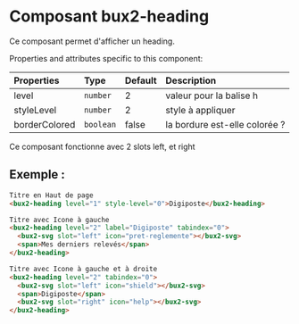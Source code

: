 # Composant bux2-heading

Ce composant permet d'afficher un heading.

Properties and attributes specific to this component:

| Properties    | Type      | Default | Description                   |
| :------------ | :-------- | :------ | :---------------------------- |
| level         | `number`  | 2       | valeur pour la balise h       |
| styleLevel    | `number`  | 2       | style à appliquer             |
| borderColored | `boolean` | false   | la bordure est-elle colorée ? |

Ce composant fonctionne avec 2 slots left, et right

## Exemple :

```html
Titre en Haut de page
<bux2-heading level="1" style-level="0">Digiposte</bux2-heading>

Titre avec Icone à gauche
<bux2-heading level="2" label="Digiposte" tabindex="0">
  <bux2-svg slot="left" icon="pret-reglemente"></bux2-svg>
  <span>Mes derniers relevés</span>
</bux2-heading>

Titre avec Icone à gauche et à droite
<bux2-heading level="2" tabindex="0">
  <bux2-svg slot="left" icon="shield"></bux2-svg>
  <span>Digiposte</span>
  <bux2-svg slot="right" icon="help"></bux2-svg>
</bux2-heading>
```
